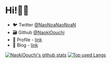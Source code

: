 # Hi!🙋‍♂️
- 🐦 Twitter [@NaoNoaNaoNoaN](https://twitter.com/NaoNoaNaoNoaN)
- 🗃 Github [@NaokiOouchi](https://github.com/NaokiOouchi)
- 📝 Profile - [link](https://naokioouchi.github.io/ooooouchi/)
- 📖 Blog - [link](https://www.ooooouchi.info/)

[![NaokiOouchi's github stats](https://github-readme-stats.vercel.app/api?username=NaokiOouchi&hide=stars&count_private=true&show_icons=true&theme=tokyonight)](https://github.com/NaokiOouchi/)
[![Top used Langs](https://github-readme-stats.vercel.app/api/top-langs/?username=NaokiOouchi&layout=compact&theme=tokyonight)](https://github.com/NaokiOouchi/)
